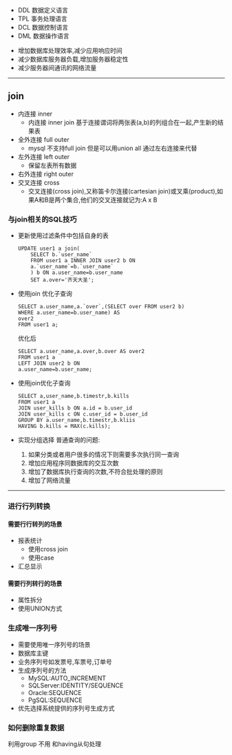 - DDL 数据定义语言
- TPL 事务处理语言
- DCL 数据控制语言
- DML 数据操作语言

+ 增加数据库处理效率,减少应用响应时间
+ 减少数据库服务器负载,增加服务器稳定性
+ 减少服务器间通讯的网络流量

---
## join
- 内连接 inner
    + 内连接 inner join 基于连接谓词将两张表(a,b)的列组合在一起,产生新的结果表
- 全外连接 full outer
    + mysql 不支持full join 但是可以用union all 通过左右连接来代替
- 左外连接 left outer
    + 保留左表所有数据
- 右外连接 right outer
- 交叉连接 cross
    + 交叉连接(cross join),又称笛卡尔连接(cartesian join)或叉乘(product),如果A和B是两个集合,他们的交叉连接就记为:A x B

### 与join相关的SQL技巧
- 更新使用过滤条件中包括自身的表
    ```
    UPDATE user1 a join(
        SELECT b.`user_name`
        FROM user1 a INNER JOIN user2 b ON
        a.`user_name`=b.`user_name`
        ) b ON a.user_name=b.user_name
        SET a.over='齐天大圣';
    ```

- 使用join 优化子查询
    ```
    SELECT a.user_name,a.`over`,(SELECT over FROM user2 b)
    WHERE a.user_name=b.user_name) AS
    over2
    FROM user1 a;
    ```
    优化后
    ```
    SELECT a.user_name,a.over,b.over AS over2
    FROM user1 a
    LEFT JOIN user2 b ON
    a.user_name=b.user_name;
    ```


- 使用join优化子查询

    ```
    SELECT a,user_name,b.timestr,b.kills
    FROM user1 a
    JOIN user_kills b ON a.id = b.user_id
    JOIN user_kills c ON c.user_id = b.user_id
    GROUP BY a.user_name,b.timestr,b.kliis
    HAVING b.kills = MAX(c.kills);
    ```

- 实现分组选择
    普通查询的问题:
    1. 如果分类或者用户很多的情况下则需要多次执行同一查询
    2. 增加应用程序同数据库的交互次数
    3. 增加了数据库执行查询的次数,不符合批处理的原则
    4. 增加了网络流量

---

### 进行行列转换
#### 需要行行转列的场景
- 报表统计
    + 使用cross join
    + 使用case
- 汇总显示

#### 需要行列转行的场景
- 属性拆分
- 使用UNION方式

### 生成唯一序列号
- 需要使用唯一序列号的场景
- 数据库主键
- 业务序列号如发票号,车票号,订单号
- 生成序列号的方法
    + MySQL:AUTO_INCREMENT
    + SQLServer:IDENTITY/SEQUENCE
    + Oracle:SEQUENCE
    + PgSQL:SEQUENCE
- 优先选择系统提供的序列号生成方式

### 如何删除重复数据
利用group 不用 和having从句处理